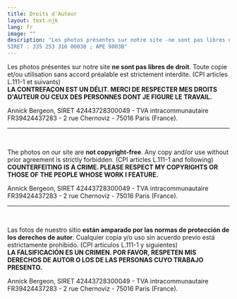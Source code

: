 ```yaml
---
title: Droits d'Auteur
layout: text.njk
lang: fr
image: ""
description: "Les photos présentes sur notre site -ne sont pas libres de droit-. Toute copie et/ou utilisation sans accord préalable est strictement interdite. (CPI articles L.111-1 et suivants) © JCPRATT PHOTOGRAPHE 2017    
SIRET : 335 253 316 00038 ; APE 9003B"
---
```

Les photos présentes sur notre site **ne sont pas libres de droit**. Toute copie et/ou utilisation sans accord préalable est strictement interdite. (CPI articles L.111-1 et suivants)  
**LA CONTREFAÇON EST UN DÉLIT. MERCI DE RESPECTER MES DROITS D'AUTEUR OU CEUX DES PERSONNES DONT JE FIGURE LE TRAVAIL.**  

Annick Bergeon, SIRET 42443728300049 - TVA intracommunautaire FR39424437283 - 2 rue Chernoviz - 75016 Paris (France).

---------------------------------

&nbsp;

The photos on our site are **not copyright-free**. Any copy and/or use without prior agreement is strictly forbidden. (CPI articles L.111-1 and following)  
**COUNTERFEITING IS A CRIME. PLEASE RESPECT MY COPYRIGHTS OR THOSE OF THE PEOPLE WHOSE WORK I FEATURE.**  

Annick Bergeon, SIRET 42443728300049 - TVA intracommunautaire FR39424437283 - 2 rue Chernoviz - 75016 Paris (France).

-------------------------------

&nbsp;

Las fotos de nuestro sitio **están amparado por las normas de protección de los derechos de autor**. Cualquier copia y/o uso sin acuerdo previo está estrictamente prohibido. (CPI artículos L.111-1 y siguientes)  
**LA FALSIFICACIÓN ES UN CRIMEN. POR FAVOR, RESPETEN MIS DERECHOS DE AUTOR O LOS DE LAS PERSONAS CUYO TRABAJO PRESENTO.**  

Annick Bergeon, SIRET 42443728300049 - TVA intracommunautaire FR39424437283 - 2 rue Chernoviz - 75016 Paris (France).
